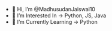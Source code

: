 - 👋 Hi, I’m @MadhusudanJaiswal10
- 👀 I’m Interested In -> Python, JS, Java
- 🌱 I’m Currently Learning -> Python
